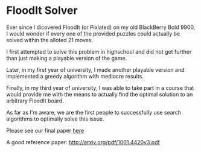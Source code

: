 # FloodIt Solver
Ever since I dicovered FloodIt (or Pixlated) on my old BlackBerry Bold 9900, I would wonder if every one of the provided puzzles could actually be solved within the alloted 21 moves.

I first attempted to solve this problem in highschool and did not get further than just making a playable version of the game.

Later, in my first year of university, I made another playable version and implemented a greedy algorithm with mediocre results.

Finally, in my third year of university, I was able to take part in a course that would provide me with the means to actually find the optimal solution to an arbitrary FloodIt board.

As far as I'm aware, we are the first people to successfully use search algorithms to optimally solve this issue.

Please see our final paper [here](https://docs.google.com/document/d/14narVUI5ECwT2acOHWC_OH8uJNX6UPXXxP9bzmvaVuE/edit?usp=sharing)

A good reference paper:
http://arxiv.org/pdf/1001.4420v3.pdf
